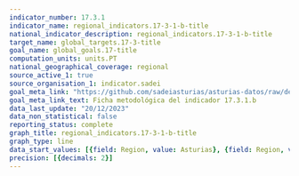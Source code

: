 ```yaml
---
indicator_number: 17.3.1
indicator_name: regional_indicators.17-3-1-b-title
national_indicator_description: regional_indicators.17-3-1-b-title
target_name: global_targets.17-3-title
goal_name: global_goals.17-title
computation_units: units.PT
national_geographical_coverage: regional
source_active_1: true
source_organisation_1: indicator.sadei
goal_meta_link: "https://github.com/sadeiasturias/asturias-datos/raw/develop/descargas/metodologia/17.3.1.b.pdf"
goal_meta_link_text: Ficha metodológica del indicador 17.3.1.b
data_last_update: "20/12/2023"
data_non_statistical: false
reporting_status: complete
graph_title: regional_indicators.17-3-1-b-title
graph_type: line
data_start_values: [{field: Region, value: Asturias}, {field: Region, value: España}]
precision: [{decimals: 2}]
---
```

